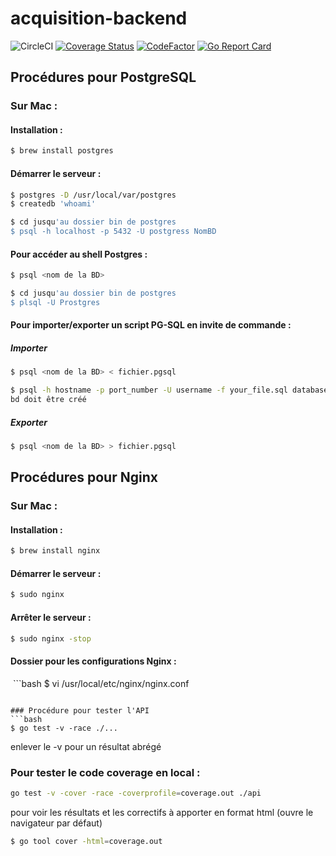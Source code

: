 # acquisition-backend

![CircleCI](https://circleci.com/gh/TSAP-Laval/acquisition-backend.svg?style=svg)
[![Coverage Status](https://coveralls.io/repos/github/TSAP-Laval/acquisition-backend/badge.svg?branch=master)](https://coveralls.io/github/TSAP-Laval/acquisition-backend?branch=master)
[![CodeFactor](https://www.codefactor.io/repository/github/tsap-laval/acquisition-backend/badge)](https://www.codefactor.io/repository/github/tsap-laval/acquisition-backend)
[![Go Report Card](https://goreportcard.com/badge/github.com/TSAP-Laval/acquisition-backend)](https://goreportcard.com/report/github.com/TSAP-Laval/acquisition-backend)

## Procédures pour PostgreSQL
### Sur Mac :
#### Installation :
  ```bash
  $ brew install postgres
  ```
#### Démarrer le serveur :
  ```bash
  $ postgres -D /usr/local/var/postgres
  $ createdb 'whoami'
  ```
  ```bash
  $ cd jusqu'au dossier bin de postgres
  $ psql -h localhost -p 5432 -U postgress NomBD
  ```
 
#### Pour accéder au shell Postgres :
  ```bash
  $ psql <nom de la BD>
  ```
  ```bash
  $ cd jusqu'au dossier bin de postgres
  $ plsql -U Prostgres
  ```
#### Pour importer/exporter un script PG-SQL en invite de commande :
##### Importer
  ```bash
  $ psql <nom de la BD> < fichier.pgsql
  ```
  ```bash
  $ psql -h hostname -p port_number -U username -f your_file.sql databasename  
  bd doit être créé
  ```
##### Exporter
  ```bash
  $ psql <nom de la BD> > fichier.pgsql
  ```
  
  

## Procédures pour Nginx
### Sur Mac :
#### Installation :
  ```bash
  $ brew install nginx
  ```
#### Démarrer le serveur :
  ```bash
  $ sudo nginx
  ```
#### Arrêter le serveur :
  ```bash
  $ sudo nginx -stop
  ```

#### Dossier pour les configurations Nginx :
  ```bash
  $ vi /usr/local/etc/nginx/nginx.conf
  ```

### Procédure pour tester l'API
  ```bash
  $ go test -v -race ./...
  ```
enlever le -v pour un résultat abrégé

### Pour tester le code coverage en local :
  ```bash
  go test -v -cover -race -coverprofile=coverage.out ./api
  ```
  pour voir les résultats et les correctifs à apporter en format html (ouvre le navigateur par défaut)
  ```bash
  $ go tool cover -html=coverage.out
  ```

